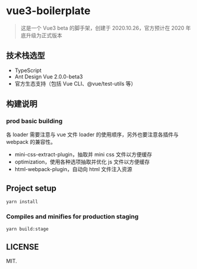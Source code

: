 # vue3-boilerplate
> 这是一个 Vue3 beta 的脚手架，创建于 2020.10.26，官方预计在 2020 年底升级为正式版本

## 技术栈选型
* TypeScript
* Ant Design Vue 2.0.0-beta3
* 官方生态支持（包括 Vue CLI、@vue/test-utils 等）

## 构建说明
### prod basic building
各 loader 需要注意与 vue 文件 loader 的使用顺序，另外也要注意各插件与 webpack 的兼容性。

* mini-css-extract-plugin，抽取并 mini css 文件以方便缓存
* optimization，使用各种选项抽取并优化 js 文件以方便缓存
* html-webpack-plugin，自动向 html 文件注入资源

## Project setup
```
yarn install
```

### Compiles and minifies for production staging
```
yarn build:stage
```


## LICENSE
MIT.